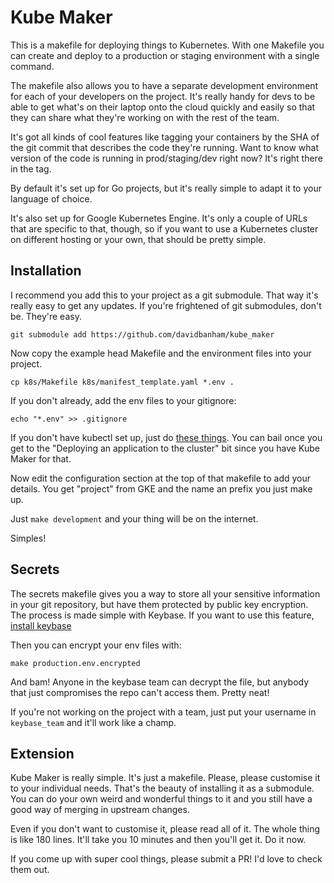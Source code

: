 Kube Maker
==========

This is a makefile for deploying things to Kubernetes. With one Makefile you can create and deploy to a production or staging environment with a single command.

The makefile also allows you to have a separate development environment for each of your developers on the project. It's really handy for devs to be able to get what's on their laptop onto the cloud quickly and easily so that they can share what they're working on with the rest of the team.

It's got all kinds of cool features like tagging your containers by the SHA of the git commit that describes the code they're running. Want to know what version of the code is running in prod/staging/dev right now? It's right there in the tag.

By default it's set up for Go projects, but it's really simple to adapt it to your language of choice.

It's also set up for Google Kubernetes Engine. It's only a couple of URLs that are specific to that, though, so if you want to use a Kubernetes cluster on different hosting or your own, that should be pretty simple.

## Installation

I recommend you add this to your project as a git submodule. That way it's really easy to get any updates. If you're frightened of git submodules, don't be. They're easy.

```
git submodule add https://github.com/davidbanham/kube_maker
```

Now copy the example head Makefile and the environment files into your project.

```
cp k8s/Makefile k8s/manifest_template.yaml *.env .
```

If you don't already, add the env files to your gitignore:

```
echo "*.env" >> .gitignore
```

If you don't have kubectl set up, just do [these things](https://cloud.google.com/kubernetes-engine/docs/quickstart). You can bail once you get to the "Deploying an application to the cluster" bit since you have Kube Maker for that.

Now edit the configuration section at the top of that makefile to add your details. You get "project" from GKE and the name an prefix you just make up.

Just `make development` and your thing will be on the internet.

Simples!

## Secrets

The secrets makefile gives you a way to store all your sensitive information in your git repository, but have them protected by public key encryption. The process is made simple with Keybase. If you want to use this feature, [install keybase](https://keybase.io/)

Then you can encrypt your env files with:

```
make production.env.encrypted
```

And bam! Anyone in the keybase team can decrypt the file, but anybody that just compromises the repo can't access them. Pretty neat!

If you're not working on the project with a team, just put your username in `keybase_team` and it'll work like a champ.

## Extension

Kube Maker is really simple. It's just a makefile. Please, please customise it to your individual needs. That's the beauty of installing it as a submodule. You can do your own weird and wonderful things to it and you still have a good way of merging in upstream changes.

Even if you don't want to customise it, please read all of it. The whole thing is like 180 lines. It'll take you 10 minutes and then you'll get it. Do it now.

If you come up with super cool things, please submit a PR! I'd love to check them out.
